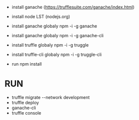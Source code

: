 
- install ganache (https://trufflesuite.com/ganache/index.html)
- install node LST (nodejs.org)

- install ganache globaly npm -i -g ganache
- install ganache globaly npm -i -g ganache-cli

- install truffle globaly npm -i -g truggle
- install truffle-cli globaly npm -i -g truggle-cli

- run npm install

# RUN # 
- truffle migrate --network development
- truffle deploy
- ganache-cli
- truffle console